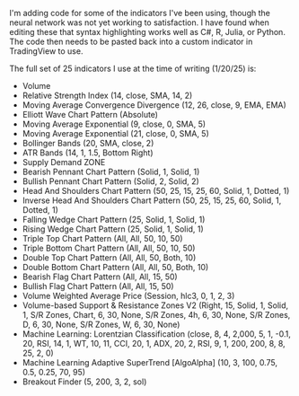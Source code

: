 I'm adding code for some of the indicators I've been using, though the neural network was not yet working to satisfaction. I have found when editing these that syntax highlighting works well as C#, R, Julia, or Python. The code then needs to be pasted back into a custom indicator in TradingView to use.

The full set of 25 indicators I use at the time of writing (1/20/25) is:
- Volume
- Relative Strength Index (14, close, SMA, 14, 2)
- Moving Average Convergence Divergence (12, 26, close, 9, EMA, EMA)
- Elliott Wave Chart Pattern (Absolute)
- Moving Average Exponential (9, close, 0, SMA, 5)
- Moving Average Exponential (21, close, 0, SMA, 5)
- Bollinger Bands (20, SMA, close, 2)
- ATR Bands (14, 1, 1.5, Bottom Right)
- Supply Demand ZONE
- Bearish Pennant Chart Pattern (Solid, 1, Solid, 1)
- Bullish Pennant Chart Pattern (Solid, 2, Solid, 2)
- Head And Shoulders Chart Pattern (50, 25, 15, 25, 60, Solid, 1, Dotted, 1)
- Inverse Head And Shoulders Chart Pattern (50, 25, 15, 25, 60, Solid, 1, Dotted, 1)
- Falling Wedge Chart Pattern (25, Solid, 1, Solid, 1)
- Rising Wedge Chart Pattern (25, Solid, 1, Solid, 1)
- Triple Top Chart Pattern (All, All, 50, 10, 50)
- Triple Bottom Chart Pattern (All, All, 50, 10, 50)
- Double Top Chart Pattern (All, All, 50, Both, 10)
- Double Bottom Chart Pattern (All, All, 50, Both, 10)
- Bearish Flag Chart Pattern (All, All, 15, 50)
- Bullish Flag Chart Pattern (All, All, 15, 50)
- Volume Weighted Average Price (Session, hlc3, 0, 1, 2, 3)
- Volume-based Support & Resistance Zones V2 (Right, 15, Solid, 1, Solid, 1, S/R Zones, Chart, 6, 30, None, S/R Zones, 4h, 6, 30, None, S/R Zones, D, 6, 30, None, S/R Zones, W, 6, 30, None)
- Machine Learning: Lorentzian Classification (close, 8, 4, 2,000, 5, 1, -0.1, 20, RSI, 14, 1, WT, 10, 11, CCI, 20, 1, ADX, 20, 2, RSI, 9, 1, 200, 200, 8, 8, 25, 2, 0)
- Machine Learning Adaptive SuperTrend [AlgoAlpha] (10, 3, 100, 0.75, 0.5, 0.25, 70, 95)
- Breakout Finder (5, 200, 3, 2, sol)
